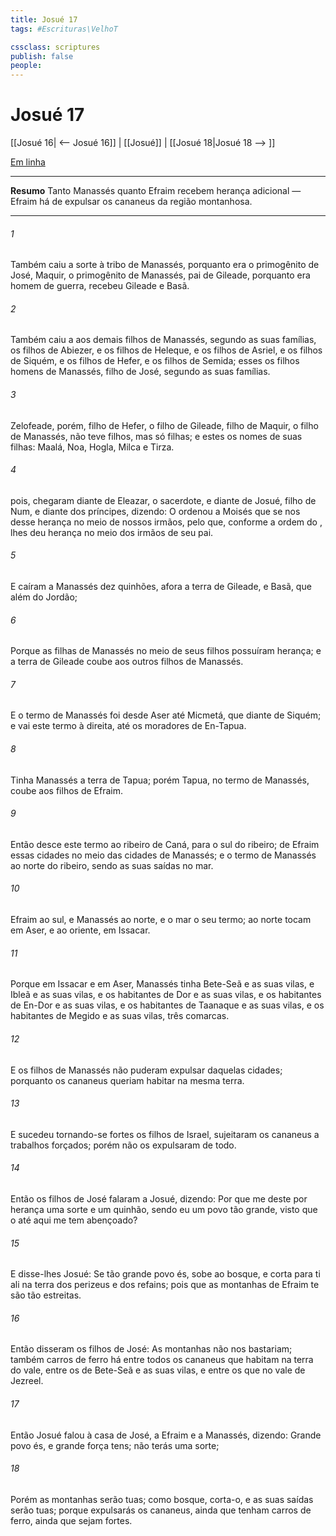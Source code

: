 ```yaml
---
title: Josué 17
tags: #Escrituras\VelhoT

cssclass: scriptures
publish: false
people:
---
```


# Josué 17
[[Josué 16| <-- Josué 16]] | [[Josué]] | [[Josué 18|Josué 18 --> ]]

[Em linha](https://churchofjesuschrist.org/study/scriptures/ot/josh/17?lang=por)

---
__Resumo__
Tanto Manassés quanto Efraim recebem herança adicional — Efraim há de expulsar os cananeus da região montanhosa.

---
###### 1 
Também caiu a sorte à tribo de Manassés, porquanto era o primogênito de José,  Maquir, o primogênito de Manassés, pai de Gileade, porquanto era homem de guerra, recebeu Gileade e Basã.

###### 2 
Também caiu a  aos demais filhos de Manassés, segundo as suas famílias,  os filhos de Abiezer, e os filhos de Heleque, e os filhos de Asriel, e os filhos de Siquém, e os filhos de Hefer, e os filhos de Semida; esses  os filhos homens de Manassés, filho de José, segundo as suas famílias.

###### 3 
Zelofeade, porém, filho de Hefer, o filho de Gileade, filho de Maquir, o filho de Manassés, não teve filhos, mas só filhas; e estes  os nomes de suas filhas: Maalá, Noa, Hogla, Milca e Tirza.

###### 4 
 pois, chegaram diante de Eleazar, o sacerdote, e diante de Josué, filho de Num, e diante dos príncipes, dizendo: O  ordenou a Moisés que se nos desse herança no meio de nossos irmãos, pelo que, conforme a ordem do , lhes deu herança no meio dos irmãos de seu pai.

###### 5 
E caíram a Manassés dez quinhões, afora a terra de Gileade, e Basã, que  além do Jordão;

###### 6 
Porque as filhas de Manassés no meio de seus filhos possuíram herança; e a terra de Gileade coube aos outros filhos de Manassés.

###### 7 
E o termo de Manassés foi desde Aser até Micmetá, que  diante de Siquém; e vai este termo à direita, até os moradores de En-Tapua.

###### 8 
Tinha Manassés a terra de Tapua; porém Tapua, no termo de Manassés, coube aos filhos de Efraim.

###### 9 
Então desce este termo ao ribeiro de Caná, para o sul do ribeiro; de Efraim  essas cidades no meio das cidades de Manassés; e o termo de Manassés  ao norte do ribeiro, sendo as suas saídas no mar.

###### 10 
Efraim ao sul, e Manassés ao norte, e o mar  o seu termo; ao norte tocam em Aser, e ao oriente, em Issacar.

###### 11 
Porque em Issacar e em Aser, Manassés tinha Bete-Seã e as suas vilas, e Ibleã e as suas vilas, e os habitantes de Dor e as suas vilas, e os habitantes de En-Dor e as suas vilas, e os habitantes de Taanaque e as suas vilas, e os habitantes de Megido e as suas vilas, três comarcas.

###### 12 
E os filhos de Manassés não puderam expulsar  daquelas cidades; porquanto os cananeus queriam habitar na mesma terra.

###### 13 
E sucedeu  tornando-se fortes os filhos de Israel, sujeitaram os cananeus a trabalhos forçados; porém não os expulsaram de todo.

###### 14 
Então os filhos de José falaram a Josué, dizendo: Por que me deste por herança  uma sorte e um quinhão, sendo eu um povo tão grande, visto que o  até aqui me tem abençoado?

###### 15 
E disse-lhes Josué: Se tão grande povo és, sobe ao bosque, e corta para ti ali  na terra dos perizeus e dos refains; pois que as montanhas de Efraim te são tão estreitas.

###### 16 
Então disseram os filhos de José: As montanhas não nos bastariam; também carros de ferro há entre todos os cananeus que habitam na terra do vale, entre os de Bete-Seã e as suas vilas, e entre os que  no vale de Jezreel.

###### 17 
Então Josué falou à casa de José, a Efraim e a Manassés, dizendo: Grande povo és, e grande força tens; não terás  uma sorte;

###### 18 
Porém as montanhas serão tuas;  como  bosque, corta-o, e as suas saídas serão tuas; porque expulsarás os cananeus, ainda que tenham carros de ferro, ainda que sejam fortes.

